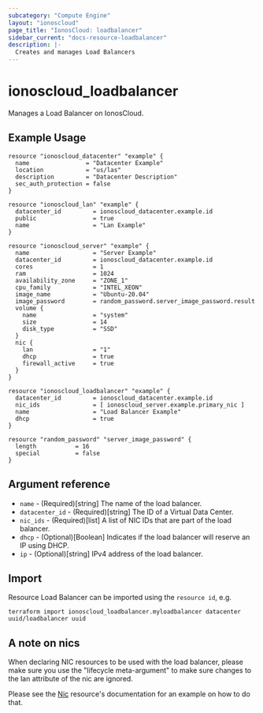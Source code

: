 ```yaml
---
subcategory: "Compute Engine"
layout: "ionoscloud"
page_title: "IonosCloud: loadbalancer"
sidebar_current: "docs-resource-loadbalancer"
description: |-
  Creates and manages Load Balancers
---
```


# ionoscloud_loadbalancer

Manages a Load Balancer on IonosCloud.

## Example Usage

```hcl
resource "ionoscloud_datacenter" "example" {
  name                = "Datacenter Example"
  location            = "us/las"
  description         = "Datacenter Description"
  sec_auth_protection = false
}

resource "ionoscloud_lan" "example" {
  datacenter_id         = ionoscloud_datacenter.example.id
  public                = true
  name                  = "Lan Example"
}

resource "ionoscloud_server" "example" {
  name                  = "Server Example"
  datacenter_id         = ionoscloud_datacenter.example.id
  cores                 = 1
  ram                   = 1024
  availability_zone     = "ZONE_1"
  cpu_family            = "INTEL_XEON"
  image_name            = "Ubuntu-20.04"
  image_password        = random_password.server_image_password.result
  volume {
    name                = "system"
    size                = 14
    disk_type           = "SSD"
  }
  nic {
    lan                 = "1"
    dhcp                = true
    firewall_active     = true
  }
}

resource "ionoscloud_loadbalancer" "example" {
  datacenter_id         = ionoscloud_datacenter.example.id
  nic_ids               = [ ionoscloud_server.example.primary_nic ]
  name                  = "Load Balancer Example"
  dhcp                  = true
}

resource "random_password" "server_image_password" {
  length           = 16
  special          = false
}
```

## Argument reference

* `name` - (Required)[string] The name of the load balancer.
* `datacenter_id` - (Required)[string] The ID of a Virtual Data Center.
* `nic_ids` - (Required)[list] A list of NIC IDs that are part of the load balancer.
* `dhcp` - (Optional)[Boolean] Indicates if the load balancer will reserve an IP using DHCP.
* `ip` - (Optional)[string] IPv4 address of the load balancer.

## Import

Resource Load Balancer can be imported using the `resource id`, e.g.

```shell
terraform import ionoscloud_loadbalancer.myloadbalancer datacenter uuid/loadbalancer uuid
```

## A note on nics

When declaring NIC resources to be used with the load balancer, please make sure
you use the "lifecycle meta-argument" to make sure changes to the lan attribute
of the nic are ignored. 

Please see the [Nic](nic.md) resource's documentation for an example on how to do that. 